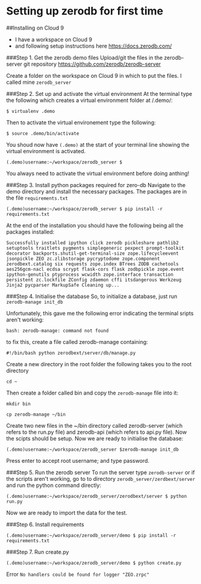 # Setting up zerodb for first time

##Installing on Cloud 9
- I have a workspace on Cloud 9
- and following setup instructions here https://docs.zerodb.com/

###Step 1. Get the zerodb demo files
Upload/git the files in the zerodb-server git repository https://github.com/zerodb/zerodb-server

Create a folder on the workspace on Cloud 9 in which to put the files. I called mine `zerodb_server`

###Step 2. Set up and activate the virtual environment
At the terminal type the following which creates a virtual environment folder at /.demo/:

`$ virtualenv .demo`

Then to activate the virtual environement type the following:

`$ source .demo/bin/activate`

You shoud now have `(.demo)` at the start of your terminal line showing the virtual environment is activated. 

`(.demo)username:~/workspace/zerodb_server $`

You always need to activate the virtual environment before doing anthing!

###Step 3. Install python packages required for zero-db
Navigate to the demo directory and install the necessary packages. The packages are in the file `requirements.txt`

`(.demo)username:~/workspace/zerodb_server $ pip install -r requirements.txt`

At the end of the installation you should have the following being all the packages installed:

`Successfully installed ipython click zerodb pickleshare pathlib2 setuptools traitlets pygments simplegeneric pexpect prompt-toolkit decorator backports.shutil-get-terminal-size zope.lifecycleevent jsonpickle ZEO zc.zlibstorage pycryptodome zope.component zerodbext.catalog six requests zope.index BTrees ZODB cachetools aes256gcm-nacl ecdsa scrypt flask-cors flask zodbpickle zope.event ipython-genutils ptyprocess wcwidth zope.interface transaction persistent zc.lockfile ZConfig zdaemon cffi itsdangerous Werkzeug Jinja2 pycparser MarkupSafe
Cleaning up...`

###Step 4. Initialise the database
So, to initialize a database, just run `zerodb-manage init_db`

Unfortunately, this gave me the following error indicating the terminal sripts aren't working:

`bash: zerodb-manage: command not found`

to fix this, create a file called zerodb-manage containing:

`#!/bin/bash
python zerodbext/server/db/manage.py`

Create a new directory in the root folder the following takes you to the root directory

`cd ~`

Then create a folder called bin and copy the `zerodb-manage` file into it:

`mkdir bin`

`cp zerodb-manage ~/bin`

Create two new files in the ~/bin directory called zerodb-server (which refers to the run.py file) and zerodb-api (which refers to api.py file). Now the scipts should be setup. Now we are ready to initialise the database:

`(.demo)username:~/workspace/zerodb_server $zerodb-manage init_db`

Press enter to accept root username; and type password.


###Step 5. Run the zerodb server
To run the server type `zerodb-server` or if the scripts aren't working, go to to directory `zerodb_server/zerdbext/server` and run the python command directly:

`(.demo)username:~/workspace/zerodb_server/zerodbext/server $ python run.py`

Now we are ready to import the data for the test.

###Step 6. Install requirements

`(.demo)username:~/workspace/zerodb_server/demo $ pip install -r requirements.txt`

###Step 7. Run create.py

`(.demo)username:~/workspace/zerodb_server/demo $ python create.py`

Error
`No handlers could be found for logger "ZEO.zrpc"`




